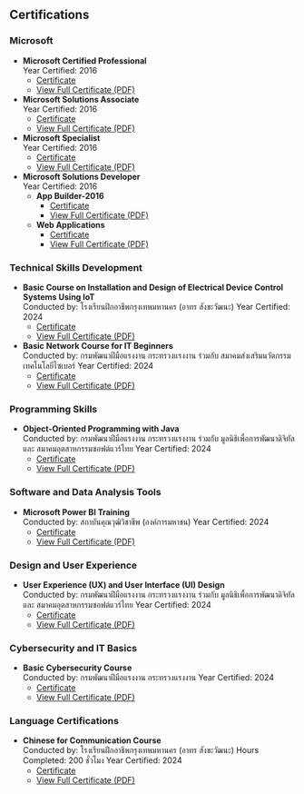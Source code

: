 ## Certifications  

### Microsoft  

- **Microsoft Certified Professional**  
Year Certified: 2016
  - [Certificate](https://github.com/s-kote/certifications/blob/main/microsoft/2014/MicrosoftCertifiedProfessional.png)  
  - [View Full Certificate (PDF)](https://github.com/s-kote/certifications/blob/main/microsoft/2014/MicrosoftCertifiedProfessional.pdf)  
- **Microsoft Solutions Associate**  
Year Certified: 2016
  - [Certificate](https://github.com/s-kote/certifications/blob/main/microsoft/2014/MicrosoftCertifiedSolutionsAssociate.png)  
  - [View Full Certificate (PDF)](https://github.com/s-kote/certifications/blob/main/microsoft/2014/MicrosoftCertifiedSolutionsAssociate.pdf)
- **Microsoft Specialist**  
Year Certified: 2016
  - [Certificate](https://github.com/s-kote/certifications/blob/main/microsoft/2014/MicrosoftCertifiedSpecialist.png)  
  - [View Full Certificate (PDF)](https://github.com/s-kote/certifications/blob/main/microsoft/2014/MicrosoftCertifiedSpecialist.pdf)  
- **Microsoft Solutions Developer**  
Year Certified: 2016
    - **App Builder-2016**
      - [Certificate](https://github.com/s-kote/certifications/blob/main/microsoft/2014/MicrosoftCertifiedSolutionsDeveloperAppBuilder.png)  
      - [View Full Certificate (PDF)](https://github.com/s-kote/certifications/blob/main/microsoft/2014/MicrosoftCertifiedSolutionsDeveloperAppBuilder.pdf)
    - **Web Applications**
      - [Certificate](https://github.com/s-kote/certifications/blob/main/microsoft/2014/MicrosoftCertifiedSolutionsDeveloperWebApplications.png)  
      - [View Full Certificate (PDF)](https://github.com/s-kote/certifications/blob/main/microsoft/2014/MicrosoftCertifiedSolutionsDeveloperWebApplications.pdf)

### Technical Skills Development 

- **Basic Course on Installation and Design of Electrical Device Control Systems Using IoT**  
Conducted by:
โรงเรียนฝึกอาชีพกรุงเทพมหานคร (อาทร สังขะวัฒนะ) Year Certified: 2024
  - [Certificate](https://github.com/s-kote/certifications/blob/main/Technical%20Skills%20Development/Basic%20Course%20on%20Installation%20and%20Design%20of%20Electrical%20Device%20Control%20Systems%20Using%20IoT.png)  
  - [View Full Certificate (PDF)](https://github.com/s-kote/certifications/blob/main/Technical%20Skills%20Development/Basic%20Course%20on%20Installation%20and%20Design%20of%20Electrical%20Device%20Control%20Systems%20Using%20IoT.pdf)
- **Basic Network Course for IT Beginners**  
Conducted by:
กรมพัฒนาฝีมือแรงงาน กระทรวงแรงงาน ร่วมกับ สมาคมส่งเสริมนวัตกรรมเทคโนโลยีไซเบอร์ Year Certified: 2024
  - [Certificate](https://github.com/s-kote/certifications/blob/main/Technical%20Skills%20Development/Basic%20Network%20Course%20for%20IT%20Beginners.png)  
  - [View Full Certificate (PDF)](https://github.com/s-kote/certifications/blob/main/Technical%20Skills%20Development/Basic%20Network%20Course%20for%20IT%20Beginners.pdf)

### Programming Skills 

- **Object-Oriented Programming with Java**  
Conducted by:
กรมพัฒนาฝีมือแรงงาน กระทรวงแรงงาน ร่วมกับ มูลนิธิเพื่อการพัฒนาดิจิทัล และ สมาคมอุตสาหกรรมซอฟต์แวร์ไทย Year Certified: 2024
  - [Certificate](https://github.com/s-kote/certifications/blob/main/Programming%20Skill/Object-Oriented%20Programming%20with%20Java.png)  
  - [View Full Certificate (PDF)](https://github.com/s-kote/certifications/blob/main/Programming%20Skill/Object-Oriented%20Programming%20with%20Java.pdf)

### Software and Data Analysis Tools 

- **Microsoft Power BI Training**  
Conducted by:
สถาบันคุณวุฒิวิชาชีพ (องค์การมหาชน) Year Certified: 2024
  - [Certificate](https://github.com/s-kote/certifications/blob/main/Software%20and%20Data%20Analysis%20Tools/Microsoft%20Power%20BI%20Training.png)  
  - [View Full Certificate (PDF)](https://github.com/s-kote/certifications/blob/main/Software%20and%20Data%20Analysis%20Tools/Microsoft%20Power%20BI%20Training.pdf)

### Design and User Experience

- **User Experience (UX) and User Interface (UI) Design**  
Conducted by:
กรมพัฒนาฝีมือแรงงาน กระทรวงแรงงาน ร่วมกับ มูลนิธิเพื่อการพัฒนาดิจิทัล และ สมาคมอุตสาหกรรมซอฟต์แวร์ไทย Year Certified: 2024
  - [Certificate](https://github.com/s-kote/certifications/blob/main/Design%20and%20User%20Experience/User%20Experience%20(UX)%20and%20User%20Interface%20(UI)%20Design.png)  
  - [View Full Certificate (PDF)](https://github.com/s-kote/certifications/blob/main/Design%20and%20User%20Experience/User%20Experience%20(UX)%20and%20User%20Interface%20(UI)%20Design.pdf)
 
### Cybersecurity and IT Basics 

- **Basic Cybersecurity Course**  
Conducted by:
กรมพัฒนาฝีมือแรงงาน กระทรวงแรงงาน Year Certified: 2024
  - [Certificate](https://github.com/s-kote/certifications/blob/main/Cybersecurity%20and%20IT%20Basics/Basic%20Cybersecurity%20Course.png)  
  - [View Full Certificate (PDF)](https://github.com/s-kote/certifications/blob/main/Cybersecurity%20and%20IT%20Basics/Basic%20Cybersecurity%20Course.pdf)

### Language Certifications 

- **Chinese for Communication Course**  
Conducted by:
โรงเรียนฝึกอาชีพกรุงเทพมหานคร (อาทร สังขะวัฒนะ) Hours Completed: 200 ชั่วโมง Year Certified: 2024
  - [Certificate](https://github.com/s-kote/certifications/blob/main/Language%20Certifications/Chinese%20for%20Communication%20Course.png)  
  - [View Full Certificate (PDF)](https://github.com/s-kote/certifications/blob/main/Language%20Certifications/Chinese%20for%20Communication%20Course.pdf)
